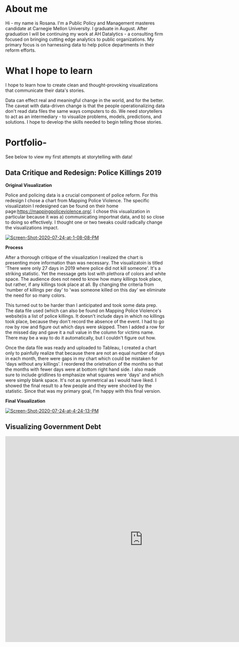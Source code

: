 # About me 
Hi - my name is Rosana. I'm a Public Policy and Management masteres candidate at Carnegie Mellon University. I graduate in August. After graduation I will be continuing my work at AH Datalytics - a consulting firm focused on bringing cutting edge analytics to public organizations. My primary focus is on harnessing data to help police departments in their reform efforts. 

# What I hope to learn 
I hope to learn how to create clean and thought-provoking visualizations that communicate their data's stories. 

Data can effect real and meaningful change in the world, and for the better. The caveat with data-driven change is that the people operationalizing data don't read data files the same ways computers to do. We need storytellers to act as an intermediary - to visualize problems, models, predictions, and solutions. I hope to develop the skills needed to begin telling those stories. 

# Portfolio-
See below to view my first attempts at storytelling with data!
## Data Critique and Redesign: Police Killings 2019 
  **Original Visualization**

  Police and policing data is a crucial component of police reform. For this redesign I chose a chart from Mapping Police Violence. The specific visualizatoin I    redesigned can be found on their home page:https://mappingpoliceviolence.org/. I chose this visualization in particular because it was a) communicating importnat data, and b) so close to doing so effectively. I thought one or two tweaks could radically change the visualizations impact. 
 

 
 <a href="https://ibb.co/BqyvyhZ"><img src="https://i.ibb.co/yW6K6zy/Screen-Shot-2020-07-24-at-1-08-08-PM.png" alt="Screen-Shot-2020-07-24-at-1-08-08-PM" border="0"></a>

  **Process**
  
  After a thorough critique of the visualization I realized the chart is presenting more information than was necessary. The visualizatoin is titled 'There were only 27 days in 2019 where police did not kill someone'. It's a striking statistic. Yet the message gets lost with plethora of colors and white space. The audience does not need to know how many killings took place, but rather, if any killings took place at all. By changing the criteria from 'number of killings per day' to 'was someone killed on this day' we eliminate the need for so many colors. 
  
  This turned out to be harder than I anticipated and took some data prep. The data file used (which can also be found on Mapping Police Violence's website)is a list of police killings. It doesn't include days in which no killings took place, because they don't record the absence of the event. I had to go row by row and figure out which days were skipped. Then I added a row for the missed day and gave it a null value in the column for victims name. There may be a way to do it automatically, but I couldn't figure out how. 
 
 Once the data file was ready and uploaded to Tableau, I created a chart only to painfully realize that because there are not an equal number of days in each month, there were gaps in my chart which could be mistaken for 'days without any killings'. I reordered the orietnation of the months so that the months with fewer days were at bottom right hand side. I also made sure to include gridlines to emphasize what squares were 'days' and which were simply blank space. It's not as symmetrical as I would have liked. I showed the final result to a few people and they were shocked by the statistic. Since that was my primary goal, I'm happy with this final version. 
  
  
  **Final Visualization**
  
  <a href="https://ibb.co/fG0NCNs"><img src="https://i.ibb.co/7NypGpq/Screen-Shot-2020-07-24-at-4-24-13-PM.png" alt="Screen-Shot-2020-07-24-at-4-24-13-PM" border="0"></a>


## Visualizing Government Debt

<iframe src="https://data.oecd.org/chart/62iY" width="860" height="645" style="border: 0" mozallowfullscreen="true" webkitallowfullscreen="true" allowfullscreen="true"><a href="https://data.oecd.org/chart/62iY" target="_blank">OECD Chart: General government debt, Total, % of GDP, Annual, 2018</a></iframe>

